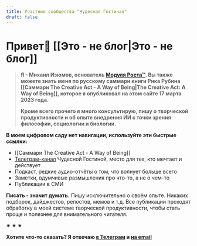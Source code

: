 ```yaml
---
title: Участник сообщества "Чудесная Гостиная"
draft: false
---
```

# Привет👋 [[Это - не блог|Это - не блог]]

>**Я - Михаил Изюмов, основатель [Модуля Роста™](https://kto1.io/). Вы также можете знать меня по русскому саммари книги Рика Рубина [[Саммари The Creative Act - A Way of Being|The Creative Act: A Way of Being]], которое я опубликовал на этом сайте 17 марта 2023 года.**
>
>**Кроме всего прочего я много консультирую, пишу о творческой продуктивности и об опыте внедрения ИИ с точки зрения философии, социологии и биологии.**

**В моем цифровом саду нет навигации, используйте эти быстрые ссылки:**
- [[Саммари The Creative Act - A Way of Being]]
- [Телеграм-канал](https://t.me/izumov) Чудесной Гостиной, место для тех, кто мечтает и действует
- Подкаст, редкие аудио-отчёты о том, что волнует больше всего
- Заметки, вдумчивые размышления про что-то, а не о чем-то
- Публикации в СМИ

**Писать - значит думать.**
Пишу исключительно о своём опыте. Никаких подборок, дайджестов, репостов, мемов и т.д. Все публикации проходят обработку в моей системе творческой продуктивности, чтобы стать проще и полезнее для внимательного читателя.

✷ ✷ ✷

**Хотите что-то сказать? Я отвечаю [в Телеграм](https://t.me/mikhail_izumov) и <a href = "mailto: izumov@thecreativeact.ru">на email </a>**